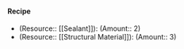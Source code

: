 #### Recipe
- (Resource:: [[Sealant]]): (Amount:: 2)
- (Resource:: [[Structural Material]]): (Amount:: 3)
